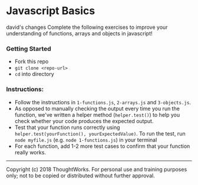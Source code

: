 # Javascript Basics
david's changes
Complete the following exercises to improve your understanding of functions, arrays and objects in javascript!

### Getting Started
- Fork this repo
- `git clone <repo-url>` 
- `cd` into directory

### Instructions:
- Follow the instructions in `1-functions.js`, `2-arrays.js` and `3-objects.js`.
- As opposed to manually checking the output every time you run the function, we've written a helper method (`helper.test()`) to help you check whether your code produces the expected output.
- Test that your function runs correctly using `helper.test(yourFunction(), yourExpectedValue)`. To run the test, run `node myfile.js` (e.g. `node 1-functions.js`) in your terminal
- For each function, add 1-2 more test cases to confirm that your function really works.

---
Copyright (c) 2018 ThoughtWorks. For personal use and training purposes only; not to be copied or distributed without further approval.

